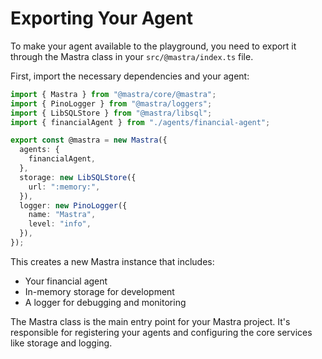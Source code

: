 # Exporting Your Agent

To make your agent available to the playground, you need to export it through the Mastra class in your `src/@mastra/index.ts` file.

First, import the necessary dependencies and your agent:

```typescript
import { Mastra } from "@mastra/core/@mastra";
import { PinoLogger } from "@mastra/loggers";
import { LibSQLStore } from "@mastra/libsql";
import { financialAgent } from "./agents/financial-agent";

export const @mastra = new Mastra({
  agents: {
    financialAgent,
  },
  storage: new LibSQLStore({
    url: ":memory:",
  }),
  logger: new PinoLogger({
    name: "Mastra",
    level: "info",
  }),
});
```

This creates a new Mastra instance that includes:

- Your financial agent
- In-memory storage for development
- A logger for debugging and monitoring

The Mastra class is the main entry point for your Mastra project. It's responsible for registering your agents and configuring the core services like storage and logging.
